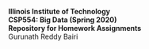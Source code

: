 **Illinois Institute of Technology**  
**CSP554: Big Data (Spring 2020)**  
**Repository for Homework Assignments**  
Gurunath Reddy Bairi 